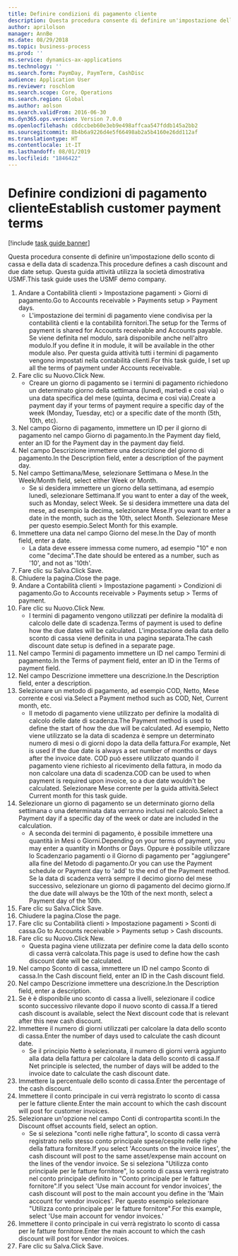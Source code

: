 ```yaml
---
title: Definire condizioni di pagamento cliente
description: Questa procedura consente di definire un'impostazione dello sconto di cassa e della data di scadenza.
author: aprilolson
manager: AnnBe
ms.date: 08/29/2018
ms.topic: business-process
ms.prod: ''
ms.service: dynamics-ax-applications
ms.technology: ''
ms.search.form: PaymDay, PaymTerm, CashDisc
audience: Application User
ms.reviewer: roschlom
ms.search.scope: Core, Operations
ms.search.region: Global
ms.author: aolson
ms.search.validFrom: 2016-06-30
ms.dyn365.ops.version: Version 7.0.0
ms.openlocfilehash: cddccbeb60e3eb9e498affcaa547fddb145a2bb2
ms.sourcegitcommit: 8b4b6a9226d4e5f66498ab2a5b4160e26dd112af
ms.translationtype: HT
ms.contentlocale: it-IT
ms.lasthandoff: 08/01/2019
ms.locfileid: "1846422"
---
```

# <a name="establish-customer-payment-terms"></a><span data-ttu-id="4e5b9-103">Definire condizioni di pagamento cliente</span><span class="sxs-lookup"><span data-stu-id="4e5b9-103">Establish customer payment terms</span></span>

[!include [task guide banner](../../includes/task-guide-banner.md)]

<span data-ttu-id="4e5b9-104">Questa procedura consente di definire un'impostazione dello sconto di cassa e della data di scadenza.</span><span class="sxs-lookup"><span data-stu-id="4e5b9-104">This procedure defines a cash discount and due date setup.</span></span> <span data-ttu-id="4e5b9-105">Questa guida attività utilizza la società dimostrativa USMF.</span><span class="sxs-lookup"><span data-stu-id="4e5b9-105">This task guide uses the USMF demo company.</span></span>

1. <span data-ttu-id="4e5b9-106">Andare a Contabilità clienti > Impostazione pagamenti > Giorni di pagamento.</span><span class="sxs-lookup"><span data-stu-id="4e5b9-106">Go to Accounts receivable > Payments setup > Payment days.</span></span>
    * <span data-ttu-id="4e5b9-107">L'impostazione dei termini di pagamento viene condivisa per la contabilità clienti e la contabilità fornitori.</span><span class="sxs-lookup"><span data-stu-id="4e5b9-107">The setup for the Terms of payment is shared for Accounts receivable and Accounts payable.</span></span> <span data-ttu-id="4e5b9-108">Se viene definita nel modulo, sarà disponibile anche nell'altro modulo.</span><span class="sxs-lookup"><span data-stu-id="4e5b9-108">If you define it in module, it will be available in the other module also.</span></span> <span data-ttu-id="4e5b9-109">Per questa guida attività tutti i termini di pagamento vengono impostati nella contabilità clienti.</span><span class="sxs-lookup"><span data-stu-id="4e5b9-109">For this task guide, I set up all the terms of payment under Accounts receivable.</span></span>  
2. <span data-ttu-id="4e5b9-110">Fare clic su Nuovo.</span><span class="sxs-lookup"><span data-stu-id="4e5b9-110">Click New.</span></span>
    * <span data-ttu-id="4e5b9-111">Creare un giorno di pagamento se i termini di pagamento richiedono un determinato giorno della settimana (lunedì, martedì e così via) o una data specifica del mese (quinta, decima e così via).</span><span class="sxs-lookup"><span data-stu-id="4e5b9-111">Create a payment day if your terms of payment require a specific day of the week (Monday, Tuesday, etc) or a specific date of the month (5th, 10th, etc).</span></span>  
3. <span data-ttu-id="4e5b9-112">Nel campo Giorno di pagamento, immettere un ID per il giorno di pagamento nel campo Giorno di pagamento.</span><span class="sxs-lookup"><span data-stu-id="4e5b9-112">In the Payment day field, enter an ID for the Payment day in the payment day field.</span></span>
4. <span data-ttu-id="4e5b9-113">Nel campo Descrizione immettere una descrizione del giorno di pagamento.</span><span class="sxs-lookup"><span data-stu-id="4e5b9-113">In the Description field, enter a description of the payment day.</span></span>
5. <span data-ttu-id="4e5b9-114">Nel campo Settimana/Mese, selezionare Settimana o Mese.</span><span class="sxs-lookup"><span data-stu-id="4e5b9-114">In the Week/Month field, select either Week or Month.</span></span>
    * <span data-ttu-id="4e5b9-115">Se si desidera immettere un giorno della settimana, ad esempio lunedì, selezionare Settimana.</span><span class="sxs-lookup"><span data-stu-id="4e5b9-115">If you want to enter a day of the week, such as Monday, select Week.</span></span> <span data-ttu-id="4e5b9-116">Se si desidera immettere una data del mese, ad esempio la decima, selezionare Mese.</span><span class="sxs-lookup"><span data-stu-id="4e5b9-116">If you want to enter a date in the month, such as the 10th, select Month.</span></span> <span data-ttu-id="4e5b9-117">Selezionare Mese per questo esempio.</span><span class="sxs-lookup"><span data-stu-id="4e5b9-117">Select Month for this example.</span></span>  
6. <span data-ttu-id="4e5b9-118">Immettere una data nel campo Giorno del mese.</span><span class="sxs-lookup"><span data-stu-id="4e5b9-118">In the Day of month field, enter a date.</span></span>
    * <span data-ttu-id="4e5b9-119">La data deve essere immessa come numero, ad esempio "10" e non come "decima".</span><span class="sxs-lookup"><span data-stu-id="4e5b9-119">The date should be entered as a number, such as '10', and not as '10th'.</span></span>  
7. <span data-ttu-id="4e5b9-120">Fare clic su Salva.</span><span class="sxs-lookup"><span data-stu-id="4e5b9-120">Click Save.</span></span>
8. <span data-ttu-id="4e5b9-121">Chiudere la pagina.</span><span class="sxs-lookup"><span data-stu-id="4e5b9-121">Close the page.</span></span>
9. <span data-ttu-id="4e5b9-122">Andare a Contabilità clienti > Impostazione pagamenti > Condizioni di pagamento.</span><span class="sxs-lookup"><span data-stu-id="4e5b9-122">Go to Accounts receivable > Payments setup > Terms of payment.</span></span>
10. <span data-ttu-id="4e5b9-123">Fare clic su Nuovo.</span><span class="sxs-lookup"><span data-stu-id="4e5b9-123">Click New.</span></span>
    * <span data-ttu-id="4e5b9-124">I termini di pagamento vengono utilizzati per definire la modalità di calcolo delle date di scadenza.</span><span class="sxs-lookup"><span data-stu-id="4e5b9-124">Terms of payment is used to define how the due dates will be calculated.</span></span> <span data-ttu-id="4e5b9-125">L'impostazione della data dello sconto di cassa viene definita in una pagina separata.</span><span class="sxs-lookup"><span data-stu-id="4e5b9-125">The cash discount date setup is defined in a separate page.</span></span>  
11. <span data-ttu-id="4e5b9-126">Nel campo Termini di pagamento immettere un ID nel campo Termini di pagamento.</span><span class="sxs-lookup"><span data-stu-id="4e5b9-126">In the Terms of payment field, enter an ID in the Terms of payment field.</span></span>
12. <span data-ttu-id="4e5b9-127">Nel campo Descrizione immettere una descrizione.</span><span class="sxs-lookup"><span data-stu-id="4e5b9-127">In the Description field, enter a description.</span></span>
13. <span data-ttu-id="4e5b9-128">Selezionare un metodo di pagamento, ad esempio COD, Netto, Mese corrente e così via.</span><span class="sxs-lookup"><span data-stu-id="4e5b9-128">Select a Payment method such as COD, Net, Current month, etc.</span></span>
    * <span data-ttu-id="4e5b9-129">Il metodo di pagamento viene utilizzato per definire la modalità di calcolo delle date di scadenza.</span><span class="sxs-lookup"><span data-stu-id="4e5b9-129">The Payment method is used to define the start of how the due will be calculated.</span></span>  <span data-ttu-id="4e5b9-130">Ad esempio, Netto viene utilizzato se la data di scadenza è sempre un determinato numero di mesi o di giorni dopo la data della fattura.</span><span class="sxs-lookup"><span data-stu-id="4e5b9-130">For example, Net is used if the due date is always a set number of months or days after the invoice date.</span></span> <span data-ttu-id="4e5b9-131">COD può essere utilizzato quando il pagamento viene richiesto al ricevimento della fattura, in modo da non calcolare una data di scadenza.</span><span class="sxs-lookup"><span data-stu-id="4e5b9-131">COD can be used to when payment is required upon invoice, so a due date wouldn't be calculated.</span></span> <span data-ttu-id="4e5b9-132">Selezionare Mese corrente per la guida attività.</span><span class="sxs-lookup"><span data-stu-id="4e5b9-132">Select Current month for this task guide.</span></span>  
14. <span data-ttu-id="4e5b9-133">Selezionare un giorno di pagamento se un determinato giorno della settimana o una determinata data verranno inclusi nel calcolo.</span><span class="sxs-lookup"><span data-stu-id="4e5b9-133">Select a Payment day if a specific day of the  week or date are included in the calculation.</span></span>
    * <span data-ttu-id="4e5b9-134">A seconda dei termini di pagamento, è possibile immettere una quantità in Mesi o Giorni.</span><span class="sxs-lookup"><span data-stu-id="4e5b9-134">Depending on your terms of payment, you may enter a quantity in Months or Days.</span></span> <span data-ttu-id="4e5b9-135">Oppure è possibile utilizzare lo Scadenzario pagamenti o il Giorno di pagamento per "aggiungere" alla fine del Metodo di pagamento.</span><span class="sxs-lookup"><span data-stu-id="4e5b9-135">Or you can use the Payment schedule or Payment day to 'add' to the end of the Payment method.</span></span> <span data-ttu-id="4e5b9-136">Se la data di scadenza verrà sempre il decimo giorno del mese successivo, selezionare un giorno di pagamento del decimo giorno.</span><span class="sxs-lookup"><span data-stu-id="4e5b9-136">If the due date will always be the 10th of the next month, select a Payment day of the 10th.</span></span>  
15. <span data-ttu-id="4e5b9-137">Fare clic su Salva.</span><span class="sxs-lookup"><span data-stu-id="4e5b9-137">Click Save.</span></span>
16. <span data-ttu-id="4e5b9-138">Chiudere la pagina.</span><span class="sxs-lookup"><span data-stu-id="4e5b9-138">Close the page.</span></span>
17. <span data-ttu-id="4e5b9-139">Fare clic su Contabilità clienti > Impostazione pagamenti > Sconti di cassa.</span><span class="sxs-lookup"><span data-stu-id="4e5b9-139">Go to Accounts receivable > Payments setup > Cash discounts.</span></span>
18. <span data-ttu-id="4e5b9-140">Fare clic su Nuovo.</span><span class="sxs-lookup"><span data-stu-id="4e5b9-140">Click New.</span></span>
    * <span data-ttu-id="4e5b9-141">Questa pagina viene utilizzata per definire come la data dello sconto di cassa verrà calcolata.</span><span class="sxs-lookup"><span data-stu-id="4e5b9-141">This page is used to define how the cash discount date will be calculated.</span></span>  
19. <span data-ttu-id="4e5b9-142">Nel campo Sconto di cassa, immettere un ID nel campo Sconto di cassa.</span><span class="sxs-lookup"><span data-stu-id="4e5b9-142">In the Cash discount field, enter an ID in the Cash discount field.</span></span>
20. <span data-ttu-id="4e5b9-143">Nel campo Descrizione immettere una descrizione.</span><span class="sxs-lookup"><span data-stu-id="4e5b9-143">In the Description field, enter a description.</span></span>
21. <span data-ttu-id="4e5b9-144">Se è è disponibile uno sconto di cassa a livelli, selezionare il codice sconto successivo rilevante dopo il nuovo sconto di cassa.</span><span class="sxs-lookup"><span data-stu-id="4e5b9-144">If a tiered cash discount is available, select the Next discount code that is relevant after this new cash discount.</span></span>
22. <span data-ttu-id="4e5b9-145">Immettere il numero di giorni utilizzati per calcolare la data dello sconto di cassa.</span><span class="sxs-lookup"><span data-stu-id="4e5b9-145">Enter the number of days used to calculate the cash dicount date.</span></span>
    * <span data-ttu-id="4e5b9-146">Se il principio Netto è selezionata, il numero di giorni verrà aggiunto alla data della fattura per calcolare la data dello sconto di cassa.</span><span class="sxs-lookup"><span data-stu-id="4e5b9-146">If Net principle is selected, the number of days will be added to the invoice date to calculate the cash discount date.</span></span>  
23. <span data-ttu-id="4e5b9-147">Immettere la percentuale dello sconto di cassa.</span><span class="sxs-lookup"><span data-stu-id="4e5b9-147">Enter the percentage of the cash discount.</span></span>
24. <span data-ttu-id="4e5b9-148">Immettere il conto principale in cui verrà registrato lo sconto di cassa per le fatture cliente.</span><span class="sxs-lookup"><span data-stu-id="4e5b9-148">Enter the main account to which the cash discount will post for customer invoices.</span></span>
25. <span data-ttu-id="4e5b9-149">Selezionare un'opzione nel campo Conti di contropartita sconti.</span><span class="sxs-lookup"><span data-stu-id="4e5b9-149">In the Discount offset accounts field, select an option.</span></span>
    * <span data-ttu-id="4e5b9-150">Se si seleziona "conti nelle righe fattura", lo sconto di cassa verrà registrato nello stesso conto principale spese/cespite nelle righe della fattura fornitore.</span><span class="sxs-lookup"><span data-stu-id="4e5b9-150">If you select 'Accounts on the invoice lines', the cash discount will post to the same asset/expense main account on the lines of the vendor invoice.</span></span> <span data-ttu-id="4e5b9-151">Se si seleziona "Utilizza conto principale per le fatture fornitore", lo sconto di cassa verrà registrato nel conto principale definito in "Conto principale per le fatture fornitore".</span><span class="sxs-lookup"><span data-stu-id="4e5b9-151">If you select 'Use main account for vendor invoices', the cash discount will post to the main account you define in the 'Main account for vendor invoices'.</span></span> <span data-ttu-id="4e5b9-152">Per questo esempio selezionare "Utilizza conto principale per le fatture fornitore".</span><span class="sxs-lookup"><span data-stu-id="4e5b9-152">For this example, select 'Use main account for vendor invoices.'</span></span>  
26. <span data-ttu-id="4e5b9-153">Immettere il conto principale in cui verrà registrato lo sconto di cassa per le fatture fornitore.</span><span class="sxs-lookup"><span data-stu-id="4e5b9-153">Enter the main account to which the cash discount will post for vendor invoices.</span></span>
27. <span data-ttu-id="4e5b9-154">Fare clic su Salva.</span><span class="sxs-lookup"><span data-stu-id="4e5b9-154">Click Save.</span></span>


